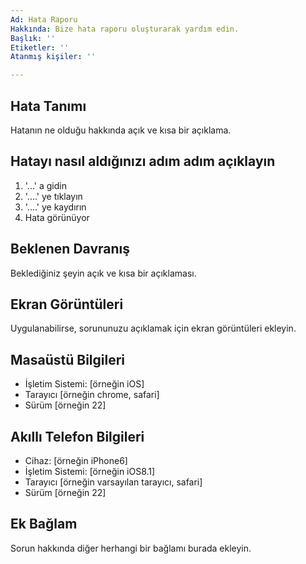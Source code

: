 ```yaml
---
Ad: Hata Raporu
Hakkında: Bize hata raporu oluşturarak yardım edin.
Başlık: ''
Etiketler: ''
Atanmış kişiler: ''

---
```


## Hata Tanımı
Hatanın ne olduğu hakkında açık ve kısa bir açıklama.

## Hatayı nasıl aldığınızı adım adım açıklayın

1. '...' a gidin
2. '....' ye tıklayın
3. '....' ye kaydırın
4. Hata görünüyor

## Beklenen Davranış
Beklediğiniz şeyin açık ve kısa bir açıklaması.

## Ekran Görüntüleri
Uygulanabilirse, sorununuzu açıklamak için ekran görüntüleri ekleyin.

## Masaüstü Bilgileri
- İşletim Sistemi: [örneğin iOS]
- Tarayıcı [örneğin chrome, safari]
- Sürüm [örneğin 22]

## Akıllı Telefon Bilgileri
- Cihaz: [örneğin iPhone6]
- İşletim Sistemi: [örneğin iOS8.1]
- Tarayıcı [örneğin varsayılan tarayıcı, safari]
- Sürüm [örneğin 22]

## Ek Bağlam
Sorun hakkında diğer herhangi bir bağlamı burada ekleyin.
